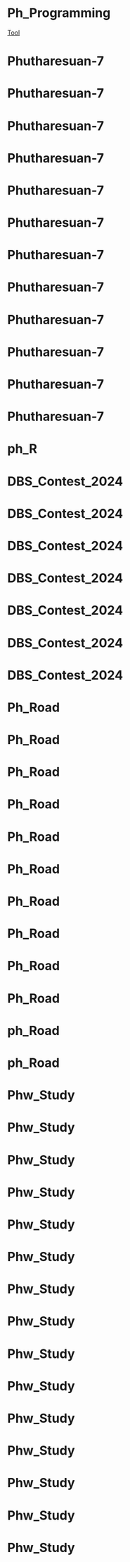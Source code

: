 # Ph_Programming
[Tool](https://medium.com/i-gear-geek/%E0%B8%A1%E0%B8%B2%E0%B9%80%E0%B8%82%E0%B8%B5%E0%B8%A2%E0%B8%99-readme-md-%E0%B8%81%E0%B8%B1%E0%B8%99%E0%B9%80%E0%B8%96%E0%B8%AD%E0%B8%B0-7dc2fafc635e)
# Phutharesuan-7
# Phutharesuan-7
# Phutharesuan-7
# Phutharesuan-7
# Phutharesuan-7
# Phutharesuan-7
# Phutharesuan-7
# Phutharesuan-7
# Phutharesuan-7
# Phutharesuan-7
# Phutharesuan-7
# Phutharesuan-7
# ph_R
# DBS_Contest_2024
# DBS_Contest_2024
# DBS_Contest_2024
# DBS_Contest_2024
# DBS_Contest_2024
# DBS_Contest_2024
# DBS_Contest_2024
# Ph_Road
# Ph_Road
# Ph_Road
# Ph_Road
# Ph_Road
# Ph_Road
# Ph_Road
# Ph_Road
# Ph_Road
# Ph_Road
# ph_Road
# ph_Road
# Phw_Study
# Phw_Study
# Phw_Study
# Phw_Study
# Phw_Study
# Phw_Study
# Phw_Study
# Phw_Study
# Phw_Study
# Phw_Study
# Phw_Study
# Phw_Study
# Phw_Study
# Phw_Study
# Phw_Study
